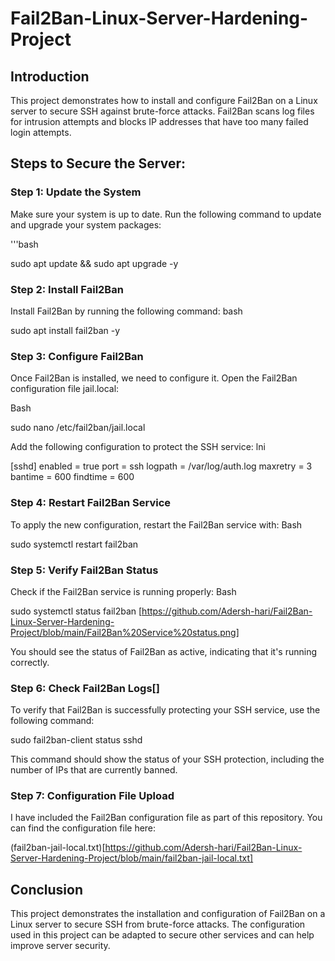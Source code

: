 # Fail2Ban-Linux-Server-Hardening-Project

## Introduction
This project demonstrates how to install and configure Fail2Ban on a Linux server to secure SSH against brute-force attacks. Fail2Ban scans log files for intrusion attempts and blocks IP addresses that have too many failed login attempts.

## Steps to Secure the Server:

### Step 1: Update the System
Make sure your system is up to date. Run the following command to update and upgrade your system packages:

'''bash


sudo apt update && sudo apt upgrade -y

### Step 2: Install Fail2Ban

Install Fail2Ban by running the following command:
bash


sudo apt install fail2ban -y

### Step 3: Configure Fail2Ban

Once Fail2Ban is installed, we need to configure it. Open the Fail2Ban configuration file jail.local:

Bash


sudo nano /etc/fail2ban/jail.local

Add the following configuration to protect the SSH service:
lni


[sshd]
enabled = true
port    = ssh
logpath = /var/log/auth.log
maxretry = 3
bantime = 600
findtime = 600

### Step 4: Restart Fail2Ban Service

To apply the new configuration, restart the Fail2Ban service with:
Bash


sudo systemctl restart fail2ban

### Step 5: Verify Fail2Ban Status

Check if the Fail2Ban service is running properly:
Bash


sudo systemctl status fail2ban [https://github.com/Adersh-hari/Fail2Ban-Linux-Server-Hardening-Project/blob/main/Fail2Ban%20Service%20status.png]

You should see the status of Fail2Ban as active, indicating that it's running correctly.

### Step 6: Check Fail2Ban Logs[]

To verify that Fail2Ban is successfully protecting your SSH service, use the following command:

sudo fail2ban-client status sshd

This command should show the status of your SSH protection, including the number of IPs that are currently banned.

### Step 7: Configuration File Upload

I have included the Fail2Ban configuration file as part of this repository. You can find the configuration file here:

(fail2ban-jail-local.txt)[https://github.com/Adersh-hari/Fail2Ban-Linux-Server-Hardening-Project/blob/main/fail2ban-jail-local.txt]


## Conclusion

This project demonstrates the installation and configuration of Fail2Ban on a Linux server to secure SSH from brute-force attacks. The configuration used in this project can be adapted to secure other services and can help improve server security.
